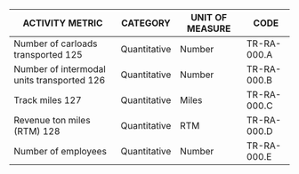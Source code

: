 | ACTIVITY METRIC | CATEGORY | UNIT OF MEASURE | CODE |
|------------------|----------|------------------|------|
| Number of carloads transported 125 | Quantitative | Number | TR-RA-000.A |
| Number of intermodal units transported 126 | Quantitative | Number | TR-RA-000.B |
| Track miles 127 | Quantitative | Miles | TR-RA-000.C |
| Revenue ton miles (RTM) 128 | Quantitative | RTM | TR-RA-000.D |
| Number of employees | Quantitative | Number | TR-RA-000.E |